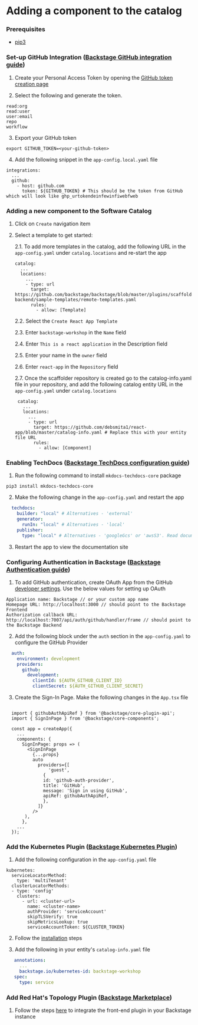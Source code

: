 # Adding a component to the catalog

### Prerequisites

- [pip3](https://www.activestate.com/resources/quick-reads/how-to-install-and-use-pip3/)

### Set-up GitHub Integration ([Backstage GitHub integration guide](https://backstage.io/docs/getting-started/configuration#setting-up-a-github-integration))

1. Create your Personal Access Token by opening the [GitHub token creation page](https://github.com/settings/tokens/new)

2. Select the following and generate the token.
  ```
  read:org
  read:user
  user:email
  repo
  workflow
  ```

3. Export your GitHub token

  ```
  export GITHUB_TOKEN=<your-github-token>
  ```

4. Add the following snippet in the `app-config.local.yaml` file

  ```
  integrations:
    ...
    github:
      - host: github.com
        token: ${GITHUB_TOKEN} # This should be the token from GitHub which will look like ghp_urtokendeinfewinfiwebfweb
  ```

### Adding a new component to the Software Catalog

1. Click on `Create` navigation item

2. Select a template to get started:

    2.1. To add more templates in the catalog, add the following URL in the `app-config.yaml` under `catalog.locations` and re-start the app

    ```
    catalog:
      ...
      locations:
        ...
        - type: url
          target: https://github.com/backstage/backstage/blob/master/plugins/scaffolder-backend/sample-templates/remote-templates.yaml
          rules:
            - allow: [Template]
      ```
    
    2.2. Select the `Create React App Template`
   
    2.3. Enter `backstage-workshop` in the `Name` field
   
    2.4. Enter `This is a react application` in the Description field
   
    2.5. Enter your name in the `owner` field
   
    2.6. Enter `react-app` in the `Repository` field
   
    2.7. Once the scaffolder repository is created go to the catalog-info.yaml file in your repository, and add the following catalog entity URL in the `app-config.yaml` under `catalog.locations`

        
        catalog:
          ...
          locations:
            ...
            - type: url
              target: https://github.com/debsmita1/react-app/blob/master/catalog-info.yaml # Replace this with your entity file URL
              rules:
                - allow: [Component]
        


### Enabling TechDocs ([Backstage TechDocs configuration guide](https://backstage.io/docs/features/techdocs/getting-started))

1. Run the following command to install `mkdocs-techdocs-core` package

  ```
  pip3 install mkdocs-techdocs-core
  ```

2. Make the following change in the `app-config.yaml` and restart the app

  ```yaml app-config.yaml
    techdocs:
      builder: "local" # Alternatives - 'external'
      generator:
        runIn: "local" # Alternatives - 'local'
      publisher:
        type: "local" # Alternatives - 'googleGcs' or 'awsS3'. Read documentation for using alternatives.
  ```

3. Restart the app to view the documentation site

### Configuring Authentication in Backstage ([Backstage Authentication guide](https://backstage.io/docs/auth/))

1. To add GitHub authentication, create OAuth App from the GitHub [developer settings](https://github.com/settings/developers). Use the below values for setting up OAuth

  ```
  Application name: Backstage // or your custom app name
  Homepage URL: http://localhost:3000 // should point to the Backstage Frontend
  Authorization callback URL: http://localhost:7007/api/auth/github/handler/frame // should point to the Backstage Backend
  ```

2. Add the following block under the `auth` section in the `app-config.yaml` to configure the GitHub Provider

  ```yaml title=app-config.local.yaml
    auth:
      environment: development
      providers:
        github:
          development:
            clientId: ${AUTH_GITHUB_CLIENT_ID}
            clientSecret: ${AUTH_GITHUB_CLIENT_SECRET}
  ```

3. Create the Sign-In Page. Make the following changes in the `App.tsx` file

  ```tsx title=packages/app/src/App.tsx

    import { githubAuthApiRef } from '@backstage/core-plugin-api';
    import { SignInPage } from '@backstage/core-components';

    const app = createApp({
      ...
      components: {
        SignInPage: props => (
          <SignInPage
            {...props}
            auto
              providers={[
                  'guest',
                {
                id: 'github-auth-provider',
                title: 'GitHub',
                message: 'Sign in using GitHub',
                apiRef: githubAuthApiRef,
                },
              ]}
            />
         ),
        },
      ...
    });

  ```

### Add the Kubernetes Plugin ([Backstage Kubernetes Plugin](https://backstage.io/docs/features/kubernetes/))

1. Add the following configuration in the `app-config.yaml` file

  ```
  kubernetes:
    serviceLocatorMethod:
      type: 'multiTenant'
    clusterLocatorMethods:
    - type: 'config'
      clusters:
        - url: <cluster-url>
          name: <cluster-name>
          authProvider: 'serviceAccount'
          skipTLSVerify: true
          skipMetricsLookup: true
          serviceAccountToken: ${CLUSTER_TOKEN}
  ```

2. Follow the [installation](https://backstage.io/docs/features/kubernetes/installation) steps
  
3. Add the following in your entity's `catalog-info.yaml` file

  ```yaml title=catalog-info.yaml
     annotations:
       ...
       backstage.io/kubernetes-id: backstage-workshop
     spec:
       type: service
  ```

### Add Red Hat's Topology Plugin ([Backstage Marketplace](https://backstage.io/plugins/))

1. Follow the steps [here](https://janus-idp.io/plugins/topology/) to integrate the front-end plugin in your Backstage instance
  
